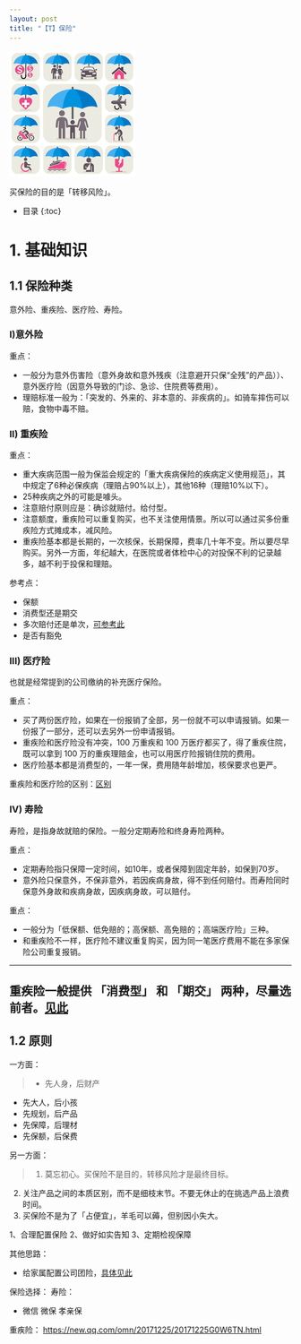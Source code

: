 ```yaml
---
layout: post
title: "【T】保险"
---
```


![insurace](../resource/insurance.png)

买保险的目的是「转移风险」。

* 目录
{:toc}

# 1. 基础知识

## 1.1 保险种类

意外险、重疾险、医疗险、寿险。

### I)意外险

重点：
* 一般分为意外伤害险（意外身故和意外残疾（注意避开只保“全残”的产品））、意外医疗险（因意外导致的门诊、急诊、住院费等费用）。
* 理赔标准一般为：「突发的、外来的、非本意的、非疾病的」。如骑车摔伤可以赔，食物中毒不赔。

### II) 重疾险

重点：
* 重大疾病范围一般为保监会规定的「重大疾病保险的疾病定义使用规范」，其中规定了6种必保疾病（理赔占90%以上），其他16种（理赔10%以下）。
* 25种疾病之外的可能是噱头。
* 注意赔付原则应是：确诊就赔付。给付型。
* 注意额度，重疾险可以重复购买，也不关注使用情景。所以可以通过买多份重疾险方式摊成本，减风险。
* 重疾险基本都是长期的，一次核保，长期保障，费率几十年不变。所以要尽早购买。另外一方面，年纪越大，在医院或者体检中心的对投保不利的记录越多，越不利于投保和理赔。


参考点：
* 保额
* 消费型还是期交
* 多次赔付还是单次，[可参考此](https://mp.weixin.qq.com/s/gcJtf1EH42F7p7QF0sfMsQ)
* 是否有豁免

### III) 医疗险

也就是经常提到的公司缴纳的补充医疗保险。

重点：
* 买了两份医疗险，如果在一份报销了全部，另一份就不可以申请报销。如果一份报了一部分，还可以去另外一份申请报销。
* 重疾险和医疗险没有冲突，100 万重疾和 100 万医疗都买了，得了重疾住院，既可以拿到 100 万的重疾理赔金，也可以用医疗险报销住院的费用。
* 医疗险基本都是消费型的，一年一保，费用随年龄增加，核保要求也更严。

重疾险和医疗险的区别：[区别](https://mp.weixin.qq.com/s/zfTi35SSXi0kMLcfTYDGcg)

### IV) 寿险

寿险，是指身故就赔的保险。一般分定期寿险和终身寿险两种。

重点：
* 定期寿险指只保障一定时间，如10年，或者保障到固定年龄，如保到70岁。
* 意外险只保意外，不保非意外，若因疾病身故，得不到任何赔付。而寿险同时保意外身故和疾病身故，因疾病身故，可以赔付。

重点：
* 一般分为「低保额、低免赔的；高保额、高免赔的；高端医疗险」三种。
* 和重疾险不一样，医疗险不建议重复购买，因为同一笔医疗费用不能在多家保险公司重复报销。


-------------
重疾险一般提供 「消费型」 和 「期交」 两种，尽量选前者。[见此](https://mp.weixin.qq.com/s/g8YlHFTLzckQ5XCyZ6md5A)
-------------

## 1.2 原则

一方面：

> * 先人身，后财产
* 先大人，后小孩
* 先规划，后产品
* 先保障，后理材
* 先保额，后保费

另一方面：

> 1. 莫忘初心。买保险不是目的，转移风险才是最终目标。
2. 关注产品之间的本质区别，而不是细枝末节。不要无休止的在挑选产品上浪费时间。
3. 买保险不是为了「占便宜」，羊毛可以薅，但别因小失大。


1、合理配置保险
2、做好如实告知
3、定期检视保障


其他思路：
* 给家属配置公司团险，[具体见此](https://mp.weixin.qq.com/s/fRk_T3OUjzcJ924xu-Ug2A)


保险选择：
寿险：
* 微信 微保 孝亲保

重疾险：
https://new.qq.com/omn/20171225/20171225G0W6TN.html




